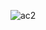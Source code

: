 ![ac2](https://github.com/CplGustavo/Exercicios-ac2-/assets/144744164/f01c1383-dccf-4c30-bcb9-6dd0c9e5c031)
